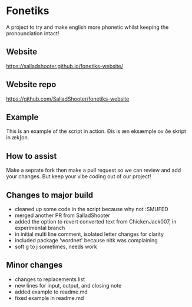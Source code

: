 # Fonetiks
A project to try and make english more phonetic whilst keeping the pronounciation intact!
## Website
https://salladshooter.github.io/fonetiks-website/
## Website repo
https://github.com/SalladShooter/fonetiks-website
## Example
This is an example of the script in action. Ðis is æn eksæmple ov ðe skript in ækʃon.
## How to assist 
Make a seprate fork then make a pull request so we can review and add your changes. But keep your vibe coding out of our project!
## Changes to major build
- cleaned up some code in the script because why not :SMUFED
- merged another PR from SalladShooter
- added the option to revert converted text from ChickenJack007, in experimental branch
- in initial multi line comment, isolated letter changes for clarity
- included package 'wordnet' because nltk was complaining
- soft g to j sometimes, needs work
## Minor changes
- changes to replacements list
- new lines for input, output, and closing note
- added example to readme.md
- fixed example in readme.md

